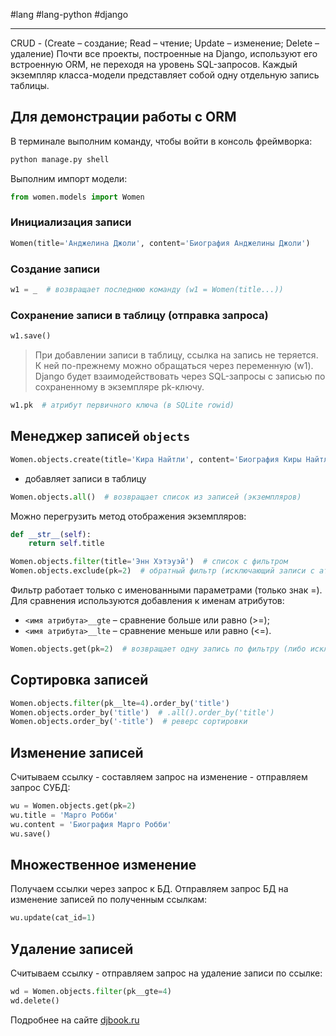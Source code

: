  #lang #lang-python #django

---
CRUD - (Create – создание; Read – чтение; Update – изменение; Delete – удаление)
Почти все проекты, построенные на Django, используют его встроенную ORM, не переходя на уровень SQL-запросов. Каждый экземпляр класса-модели представляет собой одну отдельную запись таблицы.

## Для демонстрации работы с ORM

В терминале выполним команду, чтобы войти в консоль фреймворка:

```sh
python manage.py shell
```

Выполним импорт модели:

```python
from women.models import Women
```

### Инициализация записи

```python
Women(title='Анджелина Джоли', content='Биография Анджелины Джоли')
```

### Создание записи

```python
w1 = _  # возвращает последнюю команду (w1 = Women(title...))
```

### Сохранение записи в таблицу (отправка запроса)

```python
w1.save()
```

> При добавлении записи в таблицу, ссылка на запись не теряется. К ней по-прежнему можно обращаться через переменную (w1). Django будет взаимодействовать через SQL-запросы с записью по сохраненному в экземпляре pk-ключу.

```python
w1.pk  # атрибут первичного ключа (в SQLite rowid)
```

## Менеджер записей `objects`

```python
Women.objects.create(title='Кира Найтли', content='Биография Киры Найтли')
```

- добавляет записи в таблицу

```python
Women.objects.all()  # возвращает список из записей (экземпляров)
```

Можно перегрузить метод отображения экземпляров:

```python
def __str__(self):
    return self.title
```

```python
Women.objects.filter(title='Энн Хэтэуэй')  # список с фильтром
Women.objects.exclude(pk=2)  # обратный фильтр (исключающий записи с аттрибутом pk=2)
```

Фильтр работает только с именованными параметрами (только знак =). Для сравнения используются добавления к именам атрибутов:

- `<имя атрибута>__gte` – сравнение больше или равно (>=);
- `<имя атрибута>__lte` – сравнение меньше или равно (<=).

```python
Women.objects.get(pk=2)  # возвращает одну запись по фильтру (либо исключение, если <>1)
```

## Сортировка записей

```python
Women.objects.filter(pk__lte=4).order_by('title')
Women.objects.order_by('title')  # .all().order_by('title')
Women.objects.order_by('-title')  # реверс сортировки
```

## Изменение записей

Считываем ссылку - составляем запрос на изменение - отправляем запрос СУБД:

```python
wu = Women.objects.get(pk=2)
wu.title = 'Марго Робби'
wu.content = 'Биография Марго Робби'
wu.save()
```

## Множественное изменение

Получаем ссылки через запрос к БД. Отправляем запрос БД на изменение записей по полученным ссылкам:

```python
wu.update(cat_id=1)
```

## Удаление записей

Считываем ссылку - отправляем запрос на удаление записи по ссылке:

```python
wd = Women.objects.filter(pk__gte=4)
wd.delete()
```

Подробнее на сайте [djbook.ru](https://djbook.ru/rel3.0/topics/db/queries.html)

